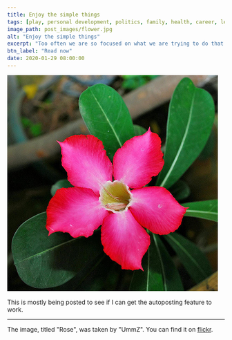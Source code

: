 ```yaml
---
title: Enjoy the simple things
tags: [play, personal development, politics, family, health, career, leadership, productivity, rant]
image_path: post_images/flower.jpg
alt: "Enjoy the simple things"
excerpt: "Too often we are so focused on what we are trying to do that we forget about enjoying the journey."
btn_label: "Read now"
date: 2020-01-29 08:00:00
---
```

![flower][image]

This is mostly being posted to see if I can get the autoposting feature to work.

---
The image, titled "Rose", was taken by "UmmZ". You can find it on [flickr][flickr].

[image]: /images/post_images/flower.jpg
[flickr]: https://www.flickr.com/photos/34143066@N08/3825748813
